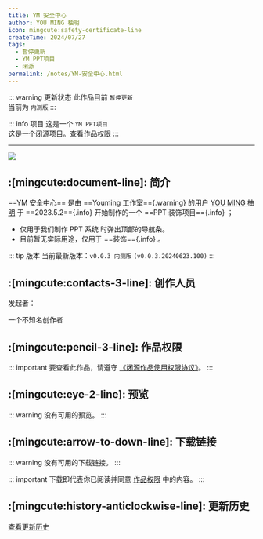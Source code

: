 ```yaml
---
title: YM 安全中心
author: YOU MING 柚明
icon: mingcute:safety-certificate-line
createTime: 2024/07/27
tags:
  - 暂停更新
  - YM PPT项目
  - 闭源
permalink: /notes/YM-安全中心.html
---
```


::: warning 更新状态
此作品目前 `暂停更新`  
当前为 `内测版`
:::

::: info 项目
这是一个 `YM PPT项目`  
这是一个闭源项目。[查看作品权限](#作品权限)
:::

---

![](https://ri.youming.v6.army/aqzx.png)

## :[mingcute:document-line]: 简介

==YM 安全中心== 是由 ==Youming 工作室=={.warning} 的用户 [YOU MING 柚明](/notes/更多/工作室.html#you-ming-柚明) 于 ==2023.5.2=={.info} 开始制作的一个 ==PPT 装饰项目=={.info} ；

- 仅用于我们制作 PPT 系统 时弹出顶部的导航条。
- 目前暂无实际用途，仅用于 ==装饰=={.info} 。

::: tip 版本
当前最新版本：`v0.0.3 内测版` `(v0.0.3.20240623.100)`
:::

## :[mingcute:contacts-3-line]: 创作人员

发起者：<Badge text="YOU MING 柚明" type="warning" />

<LinkCard title="YOU MING 柚明" icon="https://ri.youming.v6.army/ym-ys.png" href="/notes/更多/工作室.html#you-ming-柚明">
    一个不知名创作者
</LinkCard>

## :[mingcute:pencil-3-line]: 作品权限

::: important 要查看此作品，请遵守 [《闭源作品使用权限协议》](/notes/协议/闭源.html)。
:::

## :[mingcute:eye-2-line]: 预览

::: warning 没有可用的预览。
:::

## :[mingcute:arrow-to-down-line]: 下载链接

::: warning 没有可用的下载链接。
:::

::: important 下载即代表你已阅读并同意 [作品权限](#作品权限) 中的内容。
:::

## :[mingcute:history-anticlockwise-line]: 更新历史

[查看更新历史](/notes/更新历史/YM-安全中心.html)
